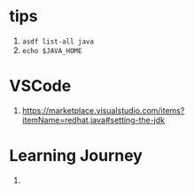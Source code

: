 # tips
1. `asdf list-all java`
2. `echo $JAVA_HOME `

# VSCode
1. https://marketplace.visualstudio.com/items?itemName=redhat.java#setting-the-jdk


# Learning Journey
1.
